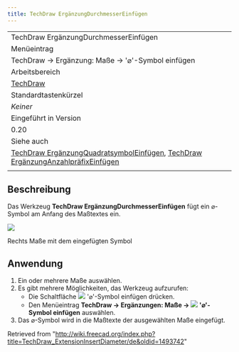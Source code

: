 ```yaml
---
title: TechDraw ErgänzungDurchmesserEinfügen
---
```


|                                                                                                                                                                                                                                       |
| ------------------------------------------------------------------------------------------------------------------------------------------------------------------------------------------------------------------------------------- |
| TechDraw ErgänzungDurchmesserEinfügen                                                                                                                                                                                                 |
| Menüeintrag                                                                                                                                                                                                                           |
| TechDraw → Ergänzung: Maße → '⌀'-Symbol einfügen                                                                                                                                                                                      |
| Arbeitsbereich                                                                                                                                                                                                                        |
| [TechDraw](/TechDraw_Workbench/de "TechDraw Workbench/de")                                                                                                                                                                            |
| Standardtastenkürzel                                                                                                                                                                                                                  |
| _Keiner_                                                                                                                                                                                                                              |
| Eingeführt in Version                                                                                                                                                                                                                 |
| 0.20                                                                                                                                                                                                                                  |
| Siehe auch                                                                                                                                                                                                                            |
| [TechDraw ErgänzungQuadratsymbolEinfügen](/TechDraw_ExtensionInsertSquare "TechDraw ExtensionInsertSquare"), [TechDraw ErgänzungAnzahlpräfixEinfügen](/TechDraw_ExtensionInsertRepetition/de "TechDraw ExtensionInsertRepetition/de") |
|                                                                                                                                                                                                                                       |

## Beschreibung

Das Werkzeug **TechDraw ErgänzungDurchmesserEinfügen** fügt ein ⌀-Symbol am Anfang des Maßtextes ein.

![](/images/TechDraw_ExtensionInsertDiameterExample.png)

Rechts Maße mit dem eingefügten Symbol

## Anwendung

1. Ein oder mehrere Maße auswählen.
2. Es gibt mehrere Möglichkeiten, das Werkzeug aufzurufen:
   - Die Schaltfläche ![](/images/TechDraw_ExtensionInsertDiameter.svg) '⌀'-Symbol einfügen drücken.
   - Den Menüeintrag **TechDraw → Ergänzungen: Maße → ![](/images/TechDraw_ExtensionInsertDiameter.svg) '⌀'-Symbol einfügen** auswählen.
3. Das ⌀-Symbol wird in die Maßtexte der ausgewählten Maße eingefügt.

Retrieved from "<http://wiki.freecad.org/index.php?title=TechDraw_ExtensionInsertDiameter/de&oldid=1493742>"
